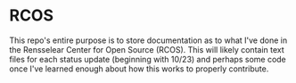 # RCOS
This repo's entire purpose is to store documentation as to what I've done in the Rensselear Center for Open Source (RCOS).  This will likely contain text files for each status update (beginning with 10/23) and perhaps some code once I've learned enough about how this works to properly contribute.
